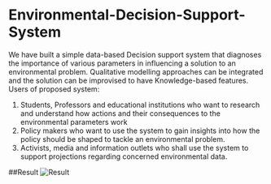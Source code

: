 # Environmental-Decision-Support-System
We have built a simple data-based Decision support system that diagnoses the importance of various parameters in influencing a solution to an environmental problem. 
Qualitative modelling approaches can be integrated and the solution can be improvised to have Knowledge-based features. 
Users of proposed system:
1. Students, Professors and educational institutions who want to research and understand how
actions and their consequences to the environmental parameters work
2. Policy makers who want to use the system to gain insights into how the policy should be
shaped to tackle an environmental problem.
3. Activists, media and information outlets who shall use the system to support projections
regarding concerned environmental data. 

##Result
![Result]("https://github.com/RIC1903/Environmental-Decision-Support-System/blob/master/sample.jpg")
